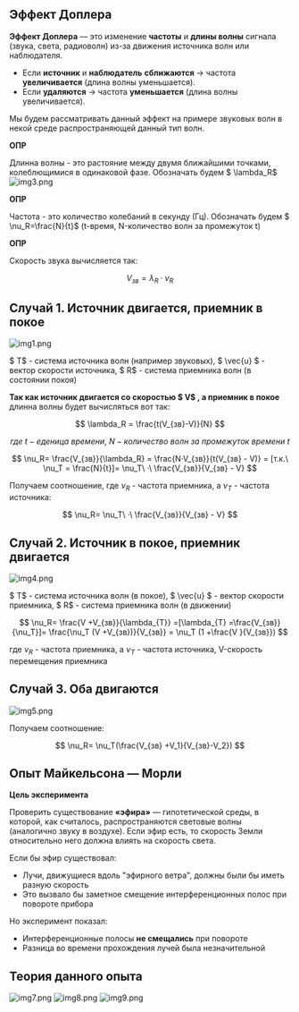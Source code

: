 ## Эффект Доплера

**Эффект Доплера** — это изменение **частоты** и **длины волны** сигнала (звука, света, радиоволн) из-за движения источника волн или наблюдателя.

* Если **источник** и **наблюдатель** **сближаются** → частота **увеличивается** (длина волны уменьшается).
* Если **удаляются** → частота **уменьшается** (длина волны увеличивается).

Мы будем рассматривать данный эффект на примере звуковых волн в некой среде распространяющей данный тип волн.

**ОПР**

Длинна волны - это растояние между двумя ближайшими точками, колеблющимися в одинаковой фазе. Обозначать будем $ \lambda_R$
![img3.png](img3.png)

**ОПР**

Частота - это количество колебаний в секунду (Гц). Обозначать будем $ \nu_R=\frac{N}{t}$ (t-время, N-количество волн за промежуток t)

**ОПР**

Скорость звука вычисляется так:

$$
V_{зв} = \lambda_R·\nu_R
$$

## Случай 1. Источник двигается, приемник в покое

![img1.png](img1.png)

$ T$ - система источника волн (например звуковых), $ \vec{u} $ - вектор скорости источника, $ R$ - система приемника волн (в состоянии покоя)

**Так как источник двигается со скоростью $ V$ , а приемник в покое** длинна волны будет вычисляться вот так:

$$
\lambda_R = \frac{t(V_{зв}-V)}{N}
$$

$$
где\ t-еденица\ времени,\ N-количество\ волн\ за\ промежуток\ времени\ t
$$

$$
\nu_R= \frac{V_{зв}}{\lambda_R} = \frac{N·V_{зв}}{t(V_{зв} - V)} = [т.к.\ \nu_T = \frac{N}{t}]= \nu_T\ ·\ \frac{V_{зв}}{V_{зв} - V}
$$

Получаем соотношение, где $\nu_R$ - частота приемника, а $\nu_T$ - частота источника:

$$
\nu_R=  \nu_T\ ·\ \frac{V_{зв}}{V_{зв} - V}
$$

## Случай 2. Источник в покое, приемник двигается

![img4.png](img4.png)

$ T$ - система источника волн (в покое), $ \vec{u} $ - вектор скорости приемника, $ R$ - система приемника волн (в движении)

$$
\nu_R= \frac{V +V_{зв}}{\lambda_{T}} =[\lambda_{T} =\frac{V_{зв}}{\nu_T}]= \frac{\nu_T (V +V_{зв})}{V_{зв}} = \nu_T (1 +\frac{V }{V_{зв}})
$$

где $\nu_R$ - частота приемника, а $\nu_T$ - частота источника, V-скорость перемещения приемника

## Случай 3. Оба двигаются

![img5.png](img5.png)

Получаем соотношение:

$$
\nu_R= \nu_T(\frac{V_{зв} +V_1}{V_{зв}-V_2})
$$

## Опыт Майкельсона — Морли

**Цель эксперимента**

Проверить существование **«эфира»** — гипотетической среды, в которой, как считалось, распространяются световые волны (аналогично звуку в воздухе). Если эфир есть, то скорость Земли относительно него должна влиять на скорость света.

Если бы эфир существовал:

* Лучи, движущиеся вдоль "эфирного ветра", должны были бы иметь разную скорость
* Это вызвало бы заметное смещение интерференционных полос при повороте прибора

Но эксперимент показал:

* Интерференционные полосы **не смещались** при повороте
* Разница во времени прохождения лучей была незначительной

## Теория данного опыта
![img7.png](img7.png)
![img8.png](img8.png)
![img9.png](img9.png)